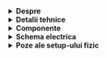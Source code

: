 <details>
  <summary> <b> Despre </b> </summary>

  ## Descrierea temei:
  
  - Aceasta tema simuleaza un joc TypeRacer.
  - Jocul va implica utilizarea unor componente hardware de bază, cum ar fi un LED RGB pentru a indica starea jocului și butoane pentru a controla începutul și dificultatea jocului. De asemenea, vom implementa un algoritm simplu pentru generarea aleatoare a cuvintelor dintr-un dicționar predefinit, care va fi afișat utilizatorului pentru a fi tastat.
    
   </details>
   
   <details>
  <summary><b>Detalii tehnice</b></summary>

   ## 1. Detalii tehnice:
  -  Led-ul RGB reprezinta indicatorul de stare. In repaus led-ul va fi alb, iar la apasarea butonului de start va clipi timp de 3 secunde.
    
  -  Led-ul se va face verde sau rosu, in timpul unei runde, daca textul introdus este corect, respectiv gresit.
    
  -  Vom avea 2 butoane: 1. De start/stop 2. De dificultate

  -  Apasarea butonului de start/stop va initia/ va opri runda. Cand jocul este oprit, daca se apasa butonul de start, se va face o numaratoare inversa de 3 secunde pana la o noua runda.

  - Al doilea buton, de dificultate, indica viteza cu care apar cuvintele si functioneaza doar in repaus. Dificultatea poate fi : Easy/Medium/Hard.

  - Dictionarul de cuvinte va fi afisat in terminal random. In functie de corectitudinea cuvantului introdus, se va genera unul nou imediat, in caz contrar, se va astepta timpul stabilit de fiecare dificultate.

    </details>

    <details> 
  <summary><b>Componente</b></summary>
  
  ## Componentele folosite:
  
  -Arduino UNO (ATmega328P microcontroller)
  
  -1x LED RGB (pentru a semnaliza dacă cuvântul corect e scris greșit sau nu)
  
  -2x Butoane (pentru start/stop rundă și pentru selectarea dificultății)
  
  -5x Rezistoare (3x 220/330 ohm, 2x 1000 ohm)
  
  -Breadbord
  
  -Fire de legătură
</details>

<details>
  <summary> <b> Schema electrica </b> </summary>

  ## Schema electrica a circuitului implementat pe WOWKI

 ![Simulator_tema2](https://github.com/user-attachments/assets/247e52a6-e335-4d5a-8acd-8ade31bd964a)

  ##
</details>

<details>
  <summary> <b> Poze ale setup-ului fizic </b> </summary>
  
## Setup-ul fizic
![WhatsApp Image 2024-11-05 at 22 55 10_c8d7a6d5](https://github.com/user-attachments/assets/63609a4e-634b-4bdb-a046-7d383cbbb67d)
![WhatsApp Image 2024-11-05 at 22 59 46_e1022ffd](https://github.com/user-attachments/assets/90ccf857-ab65-46f9-8a62-e72a235ada87)
![WhatsApp Image 2024-11-05 at 22 55 10_fdeadac5](https://github.com/user-attachments/assets/67f70a21-d4ec-4398-8506-afab8aafd065)


##

</details>




